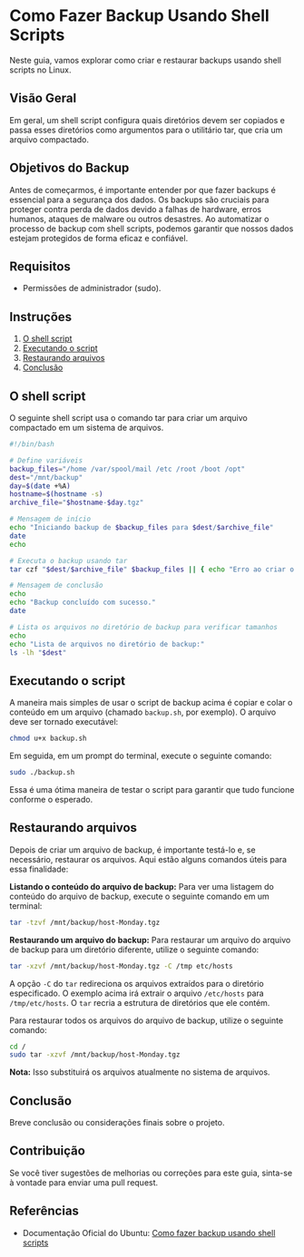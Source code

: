 # Como Fazer Backup Usando Shell Scripts

Neste guia, vamos explorar como criar e restaurar backups usando shell scripts no Linux.

## Visão Geral

Em geral, um shell script configura quais diretórios devem ser copiados e passa esses diretórios como argumentos para o utilitário tar, que cria um arquivo compactado.

## Objetivos do Backup

Antes de começarmos, é importante entender por que fazer backups é essencial para a segurança dos dados. Os backups são cruciais para proteger contra perda de dados devido a falhas de hardware, erros humanos, ataques de malware ou outros desastres. Ao automatizar o processo de backup com shell scripts, podemos garantir que nossos dados estejam protegidos de forma eficaz e confiável.

## Requisitos

* Permissões de administrador (sudo).

## Instruções

1. [O shell script](#o-shell-script)
2. [Executando o script](#executando-o-script)
3. [Restaurando arquivos](#restaurando-arquivos)
4. [Conclusão](#conclusão)

## O shell script 

O seguinte shell script usa o comando tar para criar um arquivo compactado em um sistema de arquivos.

```bash
#!/bin/bash

# Define variáveis
backup_files="/home /var/spool/mail /etc /root /boot /opt"
dest="/mnt/backup"
day=$(date +%A)
hostname=$(hostname -s)
archive_file="$hostname-$day.tgz"

# Mensagem de início
echo "Iniciando backup de $backup_files para $dest/$archive_file"
date
echo

# Executa o backup usando tar
tar czf "$dest/$archive_file" $backup_files || { echo "Erro ao criar o arquivo de backup"; exit 1; }

# Mensagem de conclusão
echo
echo "Backup concluído com sucesso."
date

# Lista os arquivos no diretório de backup para verificar tamanhos
echo
echo "Lista de arquivos no diretório de backup:"
ls -lh "$dest"
```

## Executando o script

A maneira mais simples de usar o script de backup acima é copiar e colar o conteúdo em um arquivo (chamado `backup.sh`, por exemplo). O arquivo deve ser tornado executável:

```bash
chmod u+x backup.sh
```

Em seguida, em um prompt do terminal, execute o seguinte comando:

```bash
sudo ./backup.sh
```

Essa é uma ótima maneira de testar o script para garantir que tudo funcione conforme o esperado.

## Restaurando arquivos

Depois de criar um arquivo de backup, é importante testá-lo e, se necessário, restaurar os arquivos.
Aqui estão alguns comandos úteis para essa finalidade:

**Listando o conteúdo do arquivo de backup:** Para ver uma listagem do conteúdo do arquivo de backup, execute o seguinte comando em um terminal:

```bash
tar -tzvf /mnt/backup/host-Monday.tgz
```

**Restaurando um arquivo do backup:** Para restaurar um arquivo do arquivo de backup para um diretório diferente, utilize o seguinte comando:

```bash
tar -xzvf /mnt/backup/host-Monday.tgz -C /tmp etc/hosts
```

A opção `-C` do `tar` redireciona os arquivos extraídos para o diretório especificado. O exemplo acima irá extrair o arquivo `/etc/hosts` para `/tmp/etc/hosts`. O `tar` recria a estrutura de diretórios que ele contém.

Para restaurar todos os arquivos do arquivo de backup, utilize o seguinte comando:

```bash
cd /
sudo tar -xzvf /mnt/backup/host-Monday.tgz
```

**Nota:** Isso substituirá os arquivos atualmente no sistema de arquivos.

## Conclusão

Breve conclusão ou considerações finais sobre o projeto.

## Contribuição

Se você tiver sugestões de melhorias ou correções para este guia, sinta-se à vontade para enviar uma pull request.

## Referências

* Documentação Oficial do Ubuntu: [Como fazer backup usando shell scripts](https://ubuntu.com/server/docs/how-to-back-up-using-shell-scripts)